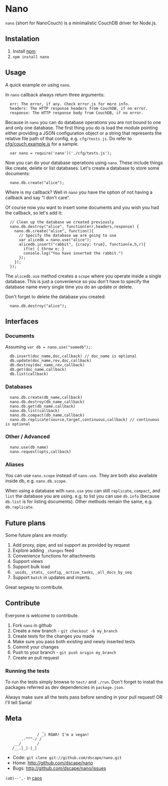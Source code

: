 # Nano

`nano` (short for NanoCouch) is a minimalistic CouchDB driver for Node.js.

## Instalation

1. Install [npm][1]
2. `npm install nano`

## Usage

A quick example on using `nano`.

In `nano` callback always return three arguments:

      err: The error, if any. Check error.js for more info.
      headers: The HTTP response headers from CouchDB, if no error.
      response: The HTTP response body from CouchDB, if no error.

Because in `nano` you can do database operations you are not bound to one and only one database. The first thing you do is load the module pointing either providing a JSON configuration object or a string that represents the relative file path of that config, e.g. `cfg/tests.js`. Do refer to [cfg/couch.example.js][4] for a sample.

      var nano = require('nano')('./cfg/tests.js');

Now you can do your database operations using `nano`. These include things like create, delete or list databases. Let's create a database to store some documents:

      nano.db.create("alice");

Where is my callback? Well in `nano` you have the option of not having a callback and say "I don't care".

Of course now you want to insert some documents and you wish you had the callback, so let's add it:

      // Clean up the database we created previously
      nano.db.destroy("alice", function(err,headers,response) {
        nano.db.create("alice", function(){
          // Specify the database we are going to use
          var alicedb = nano.use("alice");
          alicedb.insert("rabbit", {crazy: true}, function(e,h,r){
            if(e) { throw e; }
            console.log("You have inserted the rabbit.")
          });
        });
      });

The `alicedb.use` method creates a `scope` where you operate inside a single database. This is just a convenience so you don't have to specify the database name every single time you do an update or delete.

Don't forget to delete the database you created:

      nano.db.destroy("alice");

## Interfaces

### Documents

Assuming `var db = nano.use("somedb");`:

      db.insert(doc_name,doc,callback) // doc_name is optional
      db.update(doc_name,rev,doc,callback)
      db.destroy(doc_name,rev,callback)
      db.get(doc_name,callback)
      db.list(callback)

### Databases

      nano.db.create(db_name,callback)
      nano.db.destroy(db_name,callback)
      nano.db.get(db_name,callback)
      nano.db.list(callback) 
      nano.db.compact(db_name,callback)
      nano.db.replicate(source,target,continuous,callback) // continuous is optional

### Other / Advanced

      nano.use(db_name)
      nano.request(opts,callback)

### Aliases

You can use `nano.scope` instead of `nano.use`. They are both also available inside db, e.g. `nano.db.scope`.

When using a database with `nano.use` you can still `replicate`, `compact`, and `list` the database you are using. e.g. to list you can use `db.info` (because `db.list` is for listing documents). Other methods remain the same, e.g. `db.replicate`.

## Future plans

Some future plans are mostly:

1. Add proxy, pipe, and ssl support as provided by request
2. Explore adding `_changes` feed
3. Convenience functions for attachments
4. Support views
5. Support bulk load
6. `_uuids`, `_stats`, `_config`, `_active_tasks`, `_all_docs_by_seq`
7. Support `batch` in updates and inserts.

Great segway to contribute.

## Contribute

Everyone is welcome to contribute. 

1. Fork `nano` in github
2. Create a new branch - `git checkout -b my_branch`
3. Create tests for the changes you made
4. Make sure you pass both existing and newly inserted tests
5. Commit your changes
6. Push to your branch - `git push origin my_branch`
7. Create an pull request

### Running the tests

To run the tests simply browse to `test/` and `./run`. Don't forget to install the packages referred as dev dependencies in `package.json`.

Always make sure all the tests pass before sending in your pull request!
OR I'll tell Santa!

## Meta

                    _
                  / _) ROAR! I'm a vegan!
           .-^^^-/ /
        __/       /
       /__.|_|-|_|

* Code: `git clone git://github.com/dscape/nano.git`
* Home: <http://github.com/dscape/nano>
* Bugs: <http://github.com/dscape/nano/issues>

`(oO)--',-` in [caos][3]

[1]: http://npmjs.org
[2]: http://github.com/dscape/nano/issues
[3]: http://caos.di.uminho.pt/
[4]: https://github.com/dscape/nano/blob/master/cfg/couch.example.js